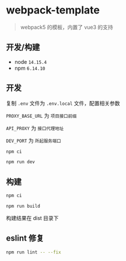 # webpack-template

> webpack5 的模板，内置了 vue3 的支持

## 开发/构建

- node `14.15.4`
- npm `6.14.10`

## 开发

复制 `.env` 文件为 `.env.local` 文件，配置相关参数

`PROXY_BASE_URL` 为 `项目接口前缀`

`API_PROXY` 为 `接口代理地址`

`DEV_PORT` 为 `所起服务端口`

```bash
npm ci

npm run dev
```

## 构建

```bash
npm ci

npm run build
```

构建结果在 dist 目录下

## eslint 修复

```bash
npm run lint -- --fix
````
